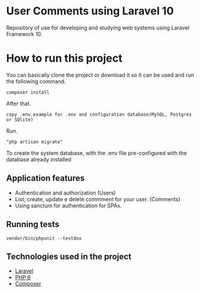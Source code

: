 # User Comments using Laravel 10

Repository of use for developing and studying web systems using Laravel Framework 10.

# How to run this project

You can basically clone the project or download it so it can be used and run the following command.

```
composer install
```
After that.

```
copy .env.example for .env and configuration database(MySQL, Postgres or SQlite)
```
Run.
```
"php artisan migrate"
```
To create the system database, with the .env file pre-configured with the database already installed

## Application features

- Authentication and authorization (Users) 
- List, create, update e delete commment for your user. (Comments)
- Using sanctum for authentication for SPAs.

## Running tests

```
vendor/bin/phpunit --testdox
```

## Technologies used in the project

 - [Laravel](https://laravel.com/)
 - [PHP 8](https://www.php.net/)
 - [Composer](https://getcomposer.org/)

